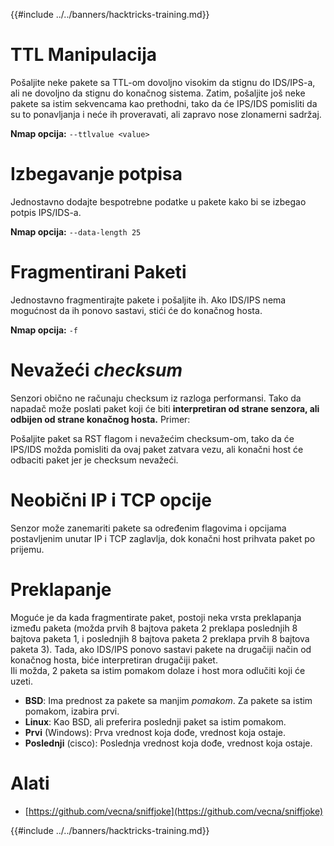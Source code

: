 {{#include ../../banners/hacktricks-training.md}}

# **TTL Manipulacija**

Pošaljite neke pakete sa TTL-om dovoljno visokim da stignu do IDS/IPS-a, ali ne dovoljno da stignu do konačnog sistema. Zatim, pošaljite još neke pakete sa istim sekvencama kao prethodni, tako da će IPS/IDS pomisliti da su to ponavljanja i neće ih proveravati, ali zapravo nose zlonamerni sadržaj.

**Nmap opcija:** `--ttlvalue <value>`

# Izbegavanje potpisa

Jednostavno dodajte bespotrebne podatke u pakete kako bi se izbegao potpis IPS/IDS-a.

**Nmap opcija:** `--data-length 25`

# **Fragmentirani Paketi**

Jednostavno fragmentirajte pakete i pošaljite ih. Ako IDS/IPS nema mogućnost da ih ponovo sastavi, stići će do konačnog hosta.

**Nmap opcija:** `-f`

# **Nevažeći** _**checksum**_

Senzori obično ne računaju checksum iz razloga performansi. Tako da napadač može poslati paket koji će biti **interpretiran od strane senzora, ali odbijen od strane konačnog hosta.** Primer:

Pošaljite paket sa RST flagom i nevažećim checksum-om, tako da će IPS/IDS možda pomisliti da ovaj paket zatvara vezu, ali konačni host će odbaciti paket jer je checksum nevažeći.

# **Neobični IP i TCP opcije**

Senzor može zanemariti pakete sa određenim flagovima i opcijama postavljenim unutar IP i TCP zaglavlja, dok konačni host prihvata paket po prijemu.

# **Preklapanje**

Moguće je da kada fragmentirate paket, postoji neka vrsta preklapanja između paketa (možda prvih 8 bajtova paketa 2 preklapa poslednjih 8 bajtova paketa 1, i poslednjih 8 bajtova paketa 2 preklapa prvih 8 bajtova paketa 3). Tada, ako IDS/IPS ponovo sastavi pakete na drugačiji način od konačnog hosta, biće interpretiran drugačiji paket.\
Ili možda, 2 paketa sa istim pomakom dolaze i host mora odlučiti koji će uzeti.

- **BSD**: Ima prednost za pakete sa manjim _pomakom_. Za pakete sa istim pomakom, izabira prvi.
- **Linux**: Kao BSD, ali preferira poslednji paket sa istim pomakom.
- **Prvi** (Windows): Prva vrednost koja dođe, vrednost koja ostaje.
- **Poslednji** (cisco): Poslednja vrednost koja dođe, vrednost koja ostaje.

# Alati

- [https://github.com/vecna/sniffjoke](https://github.com/vecna/sniffjoke)

{{#include ../../banners/hacktricks-training.md}}

